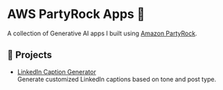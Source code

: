 # AWS PartyRock Apps 🎉

A collection of Generative AI apps I built using [Amazon PartyRock](https://partyrock.aws/).

## 📌 Projects

- [LinkedIn Caption Generator](linkedin-caption-generator)  
  Generate customized LinkedIn captions based on tone and post type.



